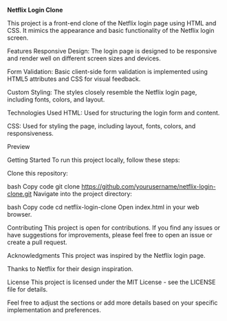 **Netflix Login Clone**

This project is a front-end clone of the Netflix login page using HTML and CSS. It mimics the appearance and basic functionality of the Netflix login screen.

Features
Responsive Design: The login page is designed to be responsive and render well on different screen sizes and devices.

Form Validation: Basic client-side form validation is implemented using HTML5 attributes and CSS for visual feedback.

Custom Styling: The styles closely resemble the Netflix login page, including fonts, colors, and layout.

Technologies Used
HTML: Used for structuring the login form and content.

CSS: Used for styling the page, including layout, fonts, colors, and responsiveness.

Preview

Getting Started
To run this project locally, follow these steps:

Clone this repository:

bash
Copy code
git clone https://github.com/yourusername/netflix-login-clone.git
Navigate into the project directory:

bash
Copy code
cd netflix-login-clone
Open index.html in your web browser.

Contributing
This project is open for contributions. If you find any issues or have suggestions for improvements, please feel free to open an issue or create a pull request.

Acknowledgments
This project was inspired by the Netflix login page.

Thanks to Netflix for their design inspiration.

License
This project is licensed under the MIT License - see the LICENSE file for details.

Feel free to adjust the sections or add more details based on your specific implementation and preferences.

